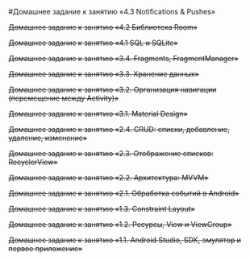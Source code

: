 #Домашнее задание к занятию «4.3 Notifications & Pushes»

~~Домашнее задание к занятию «4.2 Библиотека Room»~~

~~Домашнее задание к занятию «4.1 SQL и SQLite»~~

~~Домашнее задание к занятию «3.4. Fragments, FragmentManager»~~

~~Домашнее задание к занятию «3.3. Хранение данных»~~

~~Домашнее задание к занятию «3.2. Организация навигации (перемещение между Activity)»~~

~~Домашнее задание к занятию «3.1. Material Design»~~

~~Домашнее задание к занятию «2.4. CRUD: списки, добавление, удаление, изменение»~~

~~Домашнее задание к занятию «2.3. Отображение списков: RecyclerView»~~

~~Домашнее задание к занятию «2.2. Архитектура: MVVM»~~

~~Домашнее задание к занятию «2.1. Обработка событий в Android»~~

~~Домашнее задание к занятию «1.3. Constraint Layout»~~

~~Домашнее задание к занятию «1.2. Ресурсы, View и ViewGroup»~~

~~Домашнее задание к занятию «1.1. Android Studio, SDK, эмулятор и первое приложение»~~